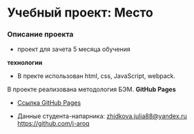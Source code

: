 # Учебный проект: Место

### Описание проекта
* проект для зачета 5 месяца обучения

**технологии**
* В пректе использован html, css, JavaScript, webpack.

В проекте реализована методология БЭМ.
**GitHub Pages**

* [Ссылка GitHub Pages](https://karkachevich.github.io/mesto-project/)

* Данные студента-напарника:
  zhidkova.julia88@yandex.ru
  https://github.com/j-aroq
